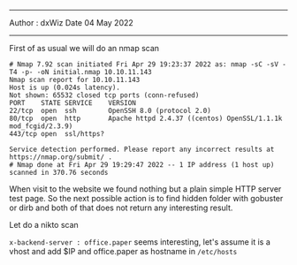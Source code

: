 ***

Author : dxWiz
Date 04 May 2022

***

First of as usual we will do an nmap scan

    # Nmap 7.92 scan initiated Fri Apr 29 19:23:37 2022 as: nmap -sC -sV -T4 -p- -oN initial.nmap 10.10.11.143
    Nmap scan report for 10.10.11.143
    Host is up (0.024s latency).
    Not shown: 65532 closed tcp ports (conn-refused)
    PORT    STATE SERVICE    VERSION
    22/tcp  open  ssh        OpenSSH 8.0 (protocol 2.0)
    80/tcp  open  http       Apache httpd 2.4.37 ((centos) OpenSSL/1.1.1k mod_fcgid/2.3.9)
    443/tcp open  ssl/https?

    Service detection performed. Please report any incorrect results at https://nmap.org/submit/ .
    # Nmap done at Fri Apr 29 19:29:47 2022 -- 1 IP address (1 host up) scanned in 370.76 seconds
    
When visit to the website we found nothing but a plain simple HTTP server test page. So the next possible action is to find hidden folder with gobuster or dirb and both of that does not return any interesting result.

Let do a nikto scan


`x-backend-server : office.paper` seems interesting, let's assume it is a vhost and add $IP and office.paper as hostname in `/etc/hosts`


